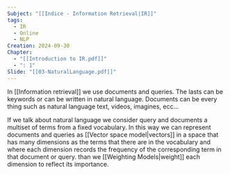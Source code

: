 ```yaml
---
Subject: "[[Indice - Information Retrieval|IR]]"
tags:
  - IR
  - Online
  - NLP
Creation: 2024-09-30
Chapter:
  - "[[Introduction to IR.pdf]]"
  - ": 1"
Slide: "[[03-NaturalLanguage.pdf]]"
---
```

In [[Information retrieval]] we use documents and queries. The lasts can be keywords or can be written in natural language. Documents can be every thing such as natural language text, videos, imagines, ecc...

If we talk about natural language we consider query and documents a multiset of terms from a fixed vocabulary. In this way we can represent documents and queries as [[Vector space model|vectors]] in a space that has many dimensions as the terms that there are in the vocabulary and where each dimension records the frequency of the corresponding term in that document or query. 
than we [[Weighting Models|weight]] each dimension to reflect its importance.
